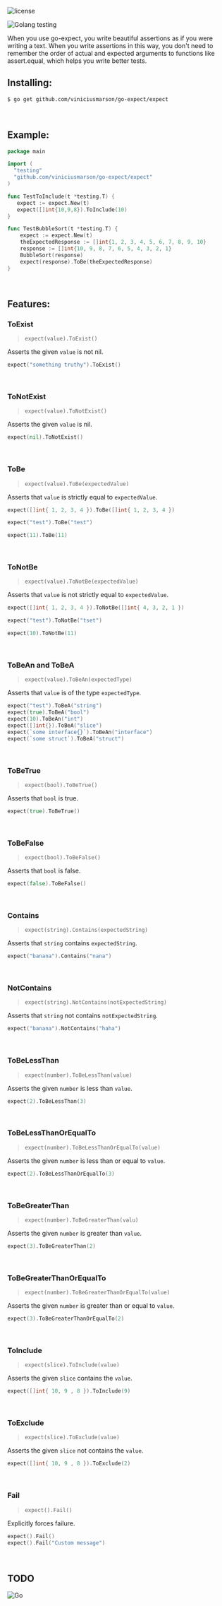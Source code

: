 ![license](http://img.shields.io/badge/license-MIT-blue.svg)

![Golang testing](https://cdn-images-1.medium.com/max/800/1*8jnAiQdv4Vxh5AH3-2uswA.jpeg)

When you use go-expect, you write beautiful assertions as if you were writing a text. When you write assertions in this way, you don't need to remember the order of actual and expected arguments to functions like assert.equal, which helps you write better tests.


## Installing:

```sh
$ go get github.com/viniciusmarson/go-expect/expect
```

&nbsp;

## Example:

```go
package main

import (
  "testing"
  "github.com/viniciusmarson/go-expect/expect"
)

func TestToInclude(t *testing.T) {
   expect := expect.New(t)
   expect([]int{10,9,8}).ToInclude(10)
}

func TestBubbleSort(t *testing.T) {
	expect := expect.New(t)
	theExpectedResponse := []int{1, 2, 3, 4, 5, 6, 7, 8, 9, 10}
	response := []int{10, 9, 8, 7, 6, 5, 4, 3, 2, 1}
	BubbleSort(response)
	expect(response).ToBe(theExpectedResponse)
}
```

&nbsp;

## Features: 


### ToExist

> `expect(value).ToExist()`

Asserts the given `value` is not nil.

```go
expect("something truthy").ToExist()
```

&nbsp;
### ToNotExist

> `expect(value).ToNotExist()`

Asserts the given `value` is nil.

```go
expect(nil).ToNotExist()
```

&nbsp;
### ToBe

> `expect(value).ToBe(expectedValue)`

Asserts that `value` is strictly equal to `expectedValue`.

```go
expect([]int{ 1, 2, 3, 4 }).ToBe([]int{ 1, 2, 3, 4 })

expect("test").ToBe("test")

expect(11).ToBe(11)
```

&nbsp;
### ToNotBe

> `expect(value).ToNotBe(expectedValue)`

Asserts that `value` is not strictly equal to `expectedValue`.

```go
expect([]int{ 1, 2, 3, 4 }).ToNotBe([]int{ 4, 3, 2, 1 })

expect("test").ToNotBe("tset")

expect(10).ToNotBe(11)
```

&nbsp;
### ToBeAn and ToBeA

> `expect(value).ToBeAn(expectedType)`

Asserts that `value` is of the type `expectedType`.

```go
expect("test").ToBeA("string")
expect(true).ToBeA("bool")
expect(10).ToBeAn("int")
expect([]int{}).ToBeA("slice")
expect(`some interface{}`).ToBeAn("interface")
expect(`some struct`).ToBeA("struct")
```


&nbsp;
### ToBeTrue

> `expect(bool).ToBeTrue()`

Asserts that `bool` is true.

```go
expect(true).ToBeTrue()
```

&nbsp;
### ToBeFalse

> `expect(bool).ToBeFalse()`

Asserts that `bool` is false.

```go
expect(false).ToBeFalse()
```

&nbsp;
### Contains

> `expect(string).Contains(expectedString)`

Asserts that `string` contains `expectedString`.

```go
expect("banana").Contains("nana")
```

&nbsp;
### NotContains

> `expect(string).NotContains(notExpectedString)`

Asserts that `string` not contains `notExpectedString`.

```go
expect("banana").NotContains("haha")
```

&nbsp;
### ToBeLessThan

> `expect(number).ToBeLessThan(value)`

Asserts the given `number` is less than `value`.

```go
expect(2).ToBeLessThan(3)
```

&nbsp;
### ToBeLessThanOrEqualTo

> `expect(number).ToBeLessThanOrEqualTo(value)`

Asserts the given `number` is less than or equal to `value`.

```go
expect(2).ToBeLessThanOrEqualTo(3)
```

&nbsp;
### ToBeGreaterThan

> `expect(number).ToBeGreaterThan(valu)`

Asserts the given `number` is greater than `value`.

```go
expect(3).ToBeGreaterThan(2)
```

&nbsp;
### ToBeGreaterThanOrEqualTo

> `expect(number).ToBeGreaterThanOrEqualTo(value)`

Asserts the given `number` is greater than or equal to `value`.

```go
expect(3).ToBeGreaterThanOrEqualTo(2)
```

&nbsp;
### ToInclude

> `expect(slice).ToInclude(value)`

Asserts the given `slice` contains the `value`.

```go
expect([]int{ 10, 9 , 8 }).ToInclude(9)
```

&nbsp;
### ToExclude

> `expect(slice).ToExclude(value)`

Asserts the given `slice` not contains the `value`.

```go
expect([]int{ 10, 9 , 8 }).ToExclude(2)
```


&nbsp;
### Fail

> `expect().Fail()`

Explicitly forces failure.

```go
expect().Fail()
expect().Fail("Custom message")
```


&nbsp;
## TODO 



![Go](http://nordicapis.com/wp-content/uploads/golang-hemmingway-with-a-martini-02-243x300.png)
